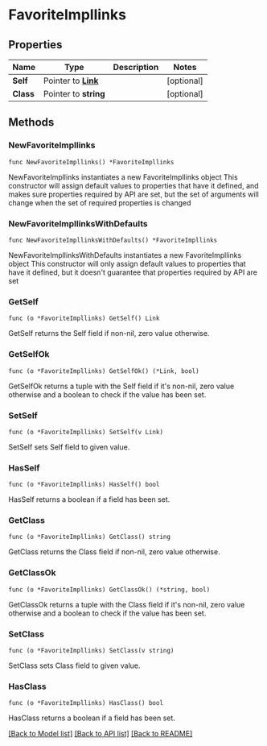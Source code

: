 # FavoriteImpllinks

## Properties

Name | Type | Description | Notes
------------ | ------------- | ------------- | -------------
**Self** | Pointer to [**Link**](Link.md) |  | [optional] 
**Class** | Pointer to **string** |  | [optional] 

## Methods

### NewFavoriteImpllinks

`func NewFavoriteImpllinks() *FavoriteImpllinks`

NewFavoriteImpllinks instantiates a new FavoriteImpllinks object
This constructor will assign default values to properties that have it defined,
and makes sure properties required by API are set, but the set of arguments
will change when the set of required properties is changed

### NewFavoriteImpllinksWithDefaults

`func NewFavoriteImpllinksWithDefaults() *FavoriteImpllinks`

NewFavoriteImpllinksWithDefaults instantiates a new FavoriteImpllinks object
This constructor will only assign default values to properties that have it defined,
but it doesn't guarantee that properties required by API are set

### GetSelf

`func (o *FavoriteImpllinks) GetSelf() Link`

GetSelf returns the Self field if non-nil, zero value otherwise.

### GetSelfOk

`func (o *FavoriteImpllinks) GetSelfOk() (*Link, bool)`

GetSelfOk returns a tuple with the Self field if it's non-nil, zero value otherwise
and a boolean to check if the value has been set.

### SetSelf

`func (o *FavoriteImpllinks) SetSelf(v Link)`

SetSelf sets Self field to given value.

### HasSelf

`func (o *FavoriteImpllinks) HasSelf() bool`

HasSelf returns a boolean if a field has been set.

### GetClass

`func (o *FavoriteImpllinks) GetClass() string`

GetClass returns the Class field if non-nil, zero value otherwise.

### GetClassOk

`func (o *FavoriteImpllinks) GetClassOk() (*string, bool)`

GetClassOk returns a tuple with the Class field if it's non-nil, zero value otherwise
and a boolean to check if the value has been set.

### SetClass

`func (o *FavoriteImpllinks) SetClass(v string)`

SetClass sets Class field to given value.

### HasClass

`func (o *FavoriteImpllinks) HasClass() bool`

HasClass returns a boolean if a field has been set.


[[Back to Model list]](../README.md#documentation-for-models) [[Back to API list]](../README.md#documentation-for-api-endpoints) [[Back to README]](../README.md)


